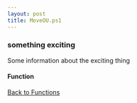 ```yaml
---
layout: post
title: MoveOU.ps1
---
```


### something exciting

Some information about the exciting thing

#### Function

<script async src="https://gist-it.appspot.com/github.com/BanterBoy/scripts-blog/blob/master/PowerShell/functions/MoveOU.ps1" crossorigin="anonymous"></script>

<a href="/menu/_pages/functions.html">Back to Functions</a>
